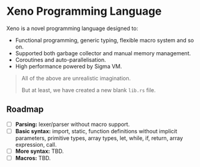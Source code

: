 # Xeno Programming Language

Xeno is a novel programming language designed to:

* Functional programming, generic typing, flexible macro system and so on.
* Supported both garbage collector and manual memory management.
* Coroutines and auto-parallelisation.
* High performance powered by Sigma VM.

> All of the above are unrealistic imagination.
>
> But at least, we have created a new blank `lib.rs` file.

##  Roadmap

* [ ] **Parsing:** lexer/parser without macro support.
* [ ] **Basic syntax:** import, static, function definitions without implicit parameters, primitive types, array types, let, while, if, return, array expression, call.
* [ ] **More syntax:** TBD.
* [ ] **Macros:** TBD.

